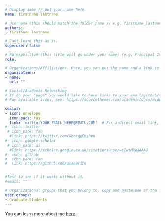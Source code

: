```yaml
---
# Display name // put your name here.
name: firstname lastname

# Username (this should match the folder name // e.g. firstname_lastname)
authors:
- firstname_lastname

# Just leave this as is. 
superuser: false

# Role/position (this title will go under your name) (e.g. Principal Investigator, Researcher, Site Partner, Graduate Research Assistant, Consultant)
role: 

# Organizations/Affiliations. Here, you can put the name and a link to the institution you're affiliated with. 
organizations:
- name: 
  url: ""

# Social/Academic Networking
# If on your "page" you would like to have links to your email/github/twitter/google-scholar, use the forms below. On this page, only the email section is currently active. If you would like to use other forms, you just remove the hashtag before each line in the section and replace the link with one to your page. 
# For available icons, see: https://sourcethemes.com/academic/docs/widgets/#icons

social:
- icon: envelope
  icon_pack: fas
  link: 'mailto:YOUR_EMAIL_HERE@EMAIL.COM'  # For a direct email link, use "mailto:test@example.org".
#- icon: twitter
 # icon_pack: fab
  #link: https://twitter.com/GeorgeCushen
#- icon: google-scholar
 # icon_pack: ai
  #link: https://scholar.google.co.uk/citations?user=sIwtMXoAAAAJ
#- icon: github
#  icon_pack: fab
#  link: https://github.com/axxeerick


#Test to see if it works without it. 
#email: ""
  
# Organizational groups that you belong to. Copy and paste one of the following below user_groups: Principal Investigators, Researchers, Site Partners, Graduate Students, Consultants
user_groups:
- Graduate Students
---
```

[//]: # (Below, you can add a description of yourself and even add a link to your personal website. Feel free to replace or delete the following statement, I left it here as an example for how to add a link to the statement.)
You can learn more about me [here](https://axxe.netlify.com/). 
